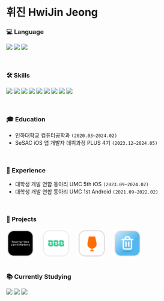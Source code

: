 # **휘진 HwiJin Jeong**  


### **💻 Language**
<a href="#"><img src="https://img.shields.io/badge/swift-F54A2A?style=for-the-badge&logo=swift&logoColor=white" height="25"/></a>
<a href="#"><img src="https://img.shields.io/badge/c++-%2300599C.svg?style=for-the-badge&logo=c%2B%2B&logoColor=white" height="25"/></a>
<a href="#"><img src="https://img.shields.io/badge/python-3670A0?style=for-the-badge&logo=python&logoColor=ffdd54" height="25"/></a>

<br/>

### **🛠️ Skills**
<a href="#"><img src="https://img.shields.io/badge/iOS-000000?style=for-the-badge&logo=ios&logoColor=white" height="25"/></a>
<a href="#"><img src="https://img.shields.io/badge/UIKit-4285F4?style=for-the-badge&logo=uikit&logoColor=white" height="25"/></a>
<a href="#"><img src="https://img.shields.io/badge/SwiftUI-FA7343?style=for-the-badge&logo=swift&logoColor=white" height="25"/></a>
<a href="#"><img src="https://img.shields.io/badge/MVC-239120?style=for-the-badge" height="25"/></a>
<a href="#"><img src="https://img.shields.io/badge/MVVM-006400?style=for-the-badge" height="25"/></a>
<a href="#"><img src="https://img.shields.io/badge/RxSwift-B7178C?style=for-the-badge&logo=reactivex&logoColor=white" height="25"/></a>
<a href="#"><img src="https://img.shields.io/badge/Combine-1572B6?style=for-the-badge&logo=swift&logoColor=white" height="25"/></a>
<a href="#"><img src="https://img.shields.io/badge/Socket.IO-010101?style=for-the-badge&logo=socketdotio&logoColor=white" height="25"/></a>
<a href="#"><img src="https://img.shields.io/badge/XCTest-8E44AD?style=for-the-badge" height="25"/></a>

<br/>

### **🎓 Education**
- 인하대학교 컴퓨터공학과 `(2020.03~2024.02)`
- SeSAC iOS 앱 개발자 데뷔과정 PLUS 4기 `(2023.12~2024.05)`

<br/>

### **🚀 Experience**
- 대학생 개발 연합 동아리 UMC 5th iOS `(2023.09~2024.02)`
- 대학생 개발 연합 동아리 UMC 1st Android `(2021.09~2022.02)`

<br/>

### **📱 Projects**
<div style="display: flex; align-items: center;">
    <a href="https://github.com/hwiwls/FourtyTwoCM">
        <img src="https://github.com/hwiwls/hwiwls/blob/main/AppLogo/42CMLogo.png?raw=true" alt="42CM" style="margin-right: 20px; vertical-align: middle; height: 75px;"/>
    </a>
    <a href="https://github.com/hwiwls/BaeJuLee">
        <img src="https://github.com/hwiwls/hwiwls/blob/main/AppLogo/_BJELOGO.png?raw=true" alt="배줄이" style="margin-right: 20px; vertical-align: middle; height: 75px;"/>
    </a>
    <a href="#">
        <img src="https://github.com/hwiwls/hwiwls/blob/main/AppLogo/dglogo.png?raw=true" alt="음주미식회" style="margin-right: 20px; vertical-align: middle; height: 75px;"/>
    </a>
    <a href="https://github.com/hwiwls/BinManagement-iOS">
        <img src="https://github.com/hwiwls/hwiwls/blob/main/AppLogo/HTFlogo.png?raw=true" alt="미래를 담다" style="vertical-align: middle; height: 75px;"/>
    </a>
</div>

<br/>

### **📚 Currently Studying**
<a href="#"><img src="https://img.shields.io/badge/Clean%20Architecture-FA7343?style=for-the-badge&logo=swift&logoColor=white" height="25"/></a>
<a href="#"><img src="https://img.shields.io/badge/SwiftUI-FA7343?style=for-the-badge&logo=swift&logoColor=white" height="25"/></a>
<a href="#"><img src="https://img.shields.io/badge/Combine-1572B6?style=for-the-badge&logo=swift&logoColor=white" height="25"/></a>



